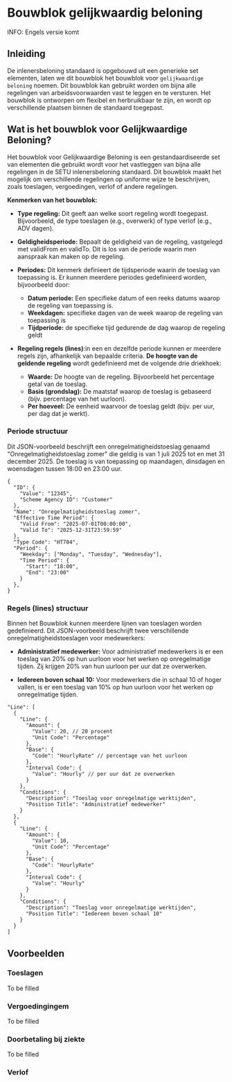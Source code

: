 # Bouwblok gelijkwaardig beloning

INFO: Engels versie komt

## Inleiding

De inlenersbeloning standaard is opgebouwd uit een generieke set elementen, laten we dit bouwblok het bouwblok voor `gelijkwaardige beloning` noemen. Dit bouwblok kan gebruikt worden om bijna alle regelingen van arbeidsvoorwaarden vast te leggen en te versturen. Het bouwblok is ontworpen om flexibel en herbruikbaar te zijn, en wordt op verschillende plaatsen binnen de standaard toegepast.

## Wat is het bouwblok voor Gelijkwaardige Beloning?

Het bouwblok voor Gelijkwaardige Beloning is een gestandaardiseerde set van elementen die gebruikt wordt voor het vastleggen van bijna alle regelingen in de SETU inlenersbeloning standaard. Dit bouwblok maakt het mogelijk om verschillende regelingen op uniforme wijze te beschrijven, zoals toeslagen, vergoedingen, verlof of andere regelingen.

**Kenmerken van het bouwblok:**

- **Type regeling:** Dit geeft aan welke soort regeling wordt toegepast. Bijvoorbeeld, de type toeslagen (e.g., overwerk) of type verlof (e.g., ADV dagen). 

- **Geldigheidsperiode:** Bepaalt de geldigheid van de regeling, vastgelegd met validFrom en validTo. Dit is los van de periode waarin men aanspraak kan maken op de regeling.

- **Periodes:** Dit kenmerk definieert de tijdsperiode waarin de toeslag van toepassing is. Er kunnen meerdere periodes gedefinieerd worden, bijvoorbeeld door:
  - **Datum periode:** Een specifieke datum of een reeks datums waarop de regeling van toepassing is.
  - **Weekdagen:** specifieke dagen van de week waarop de regeling van toepassing is
  - **Tijdperiode:** de specifieke tijd gedurende de dag waarop de regeling geldt


- **Regeling regels (lines)**:in een en dezelfde periode kunnen er meerdere regels zijn, afhankelijk van bepaalde criteria. **De hoogte van de geldende regeling** wordt gedefinieerd met de volgende drie driekhoek:
  - **Waarde:** De hoogte van de regeling. Bijvoorbeeld het percentage getal van de toeslag.
  - **Basis (grondslag):** De maatstaf waarop de toeslag is gebaseerd (bijv. percentage van het uurloon).
  - **Per hoeveel:** De eenheid waarvoor de toeslag geldt (bijv. per uur, per dag dat je werkt).

<!--
## Structuur van het bouwblok

Het bouwblok is opgebouwd uit verschillende elementen die samen de details van de regeling vastleggen:


- **ID:** Een identifier voor de regeling
  - **Value:** de waarde van de identifier
  - **Scheme Agency ID**: diegene die de identifier heeft uitgegeven (uitzender of inlener)
- **Name**: Naam of omschrijving van de regeling
- **Effective Time Period:** de geldigheid van de regeling, vastgelegd met validFrom en validTo. 
  - **Valid From**
  - **Valid To**
- **Type Code:** betreft een SETU code om aan te geven om welke regeling het gaat (e.g., overwerk toeslag) 
- **Period:** tijdsperiode waarin de toeslag van toepassing is
  - **Date Period:** Een reeks datums (met start en eind datum) waarop de regeling van toepassing is
     - **Start**
     - **End**
   - **Weekday:** specifieke dagen van de week waarop de regeling van toepassing is
   - **Time Period:** de specifieke tijd gedurende de dag waarop de regeling geldt
       - **Start**
       - **End**
- **Line:** de verschillende regels die van toepassing zijn in dezelfde tijdsperiode 
   - **Amount:** De waarde en de unit van de regeling 
        - **Value:**  De hoogte van de toeslag
        - **Min Value** De minimale hoogte van de toeslag
        - **Max Value** De maximale hoogte van de toeslag
        - **Unit Code** Geeft de unit van het value aan. E.g., percentage of hour
    - **Base:** De grondslag waarop de waarde van toepassing is. E.g., percentage van het uurloon
        - **Code**: Gestandaardiseerde code om aan te geven om de grondslag aan te geven
        - **Value**: De hoogte van de grondslag. Bijvoorbeeld bij een percentage van een vast bedrag. 
        - **Min Value**: Minimale grondslag
        - **Max Value**: Maximale grondslag
    - **Interval Code**: geeft de interval aan per hoeveel je recht hebt op de toeslag. E.g., voor elk **uur** dat je hebt gewerkt
        - **Value**
- **Conditions:** conditie blok met voor alle voorwaarden
    - Description
    - Position Title


-->



### Periode structuur

Dit JSON-voorbeeld beschrijft een onregelmatigheidstoeslag genaamd "Onregelmatigheidstoeslag zomer" die geldig is van 1 juli 2025 tot en met 31 december 2025. De toeslag is van toepassing op maandagen, dinsdagen en woensdagen tussen 18:00 en 23:00 uur.

```
{
  "ID": {
    "Value": "12345",
    "Scheme Agency ID": "Customer"
  },
  "Name": "Onregelmatigheidstoeslag zomer",
  "Effective Time Period": {
    "Valid From": "2025-07-01T00:00:00",
    "Valid To": "2025-12-31T23:59:59"
  },
  "Type Code": "HT704",
  "Period": {
    "Weekday": ["Monday", "Tuesday", "Wednesday"],
    "Time Period": {
      "Start": "18:00",
      "End": "23:00"
    }
  },
}
```



### Regels (lines) structuur

Binnen het Bouwblok kunnen meerdere lijnen van toeslagen worden gedefinieerd. Dit JSON-voorbeeld beschrijft twee verschillende onregelmatigheidstoeslagen voor medewerkers:

- **Administratief medewerker:** Voor administratief medewerkers is er een toeslag van 20% op hun uurloon voor het werken op onregelmatige tijden. Zij krijgen 20% van hun uurloon per uur dat ze overwerken. 

- **Iedereen boven schaal 10:** Voor medewerkers die in schaal 10 of hoger vallen, is er een toeslag van 10% op hun uurloon voor het werken op onregelmatige tijden. 


```
"Line": [
  {
    "Line": {
      "Amount": {
        "Value": 20, // 20 procent
        "Unit Code": "Percentage"
      },
      "Base": {
        "Code": "HourlyRate" // percentage van het uurloon
      },
      "Interval Code": {
        "Value": "Hourly" // per uur dat ze overwerken
      }
    },
    "Conditions": {
      "Description": "Toeslag voor onregelmatige werktijden",
      "Position Title": "Administratief medewerker"
    }
  },
  {
    "Line": {
      "Amount": {
        "Value": 10,
        "Unit Code": "Percentage"
      },
      "Base": {
        "Code": "HourlyRate"
      },
      "Interval Code": {
        "Value": "Hourly"
      }
    },
    "Conditions": {
      "Description": "Toeslag voor onregelmatige werktijden",
      "Position Title": "Iedereen boven schaal 10"
    }
  }
]
```


## Voorbeelden

### Toeslagen

To be filled

### Vergoedingingem

To be filled

### Doorbetaling bij ziekte

To be filled

### Verlof